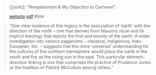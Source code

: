 > [[york]]. “Neoplatonism & My Objection to Cartweel”. 

> [website](http://www.michaelyork.co.uk/Domus/My-Comments/cartweelreply.html)
> [pdf](a/yorkIDK.pdf)
> #link 

> "One clear instance of this legacy is the association of ‘earth’ with the direction of the north – one that derives from Masonic ritual and its implicit theology that rejects the fruit and bounty of the earth. A wider investigation into various paganisms – classical, indigenous, Indo-European, etc. – suggests that the more ‘universal’ understanding for the cultures of the northern hemisphere would place the earth in the south and ﬁre as the rising sun in the east. This particular element-direction linking is one that comprises the practice of Prudence Jones or the tradition of Patrick McCollum among others."